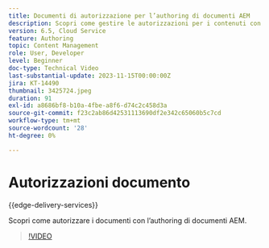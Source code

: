 ```yaml
---
title: Documenti di autorizzazione per l’authoring di documenti AEM
description: Scopri come gestire le autorizzazioni per i contenuti con l’authoring dei documenti AEM.
version: 6.5, Cloud Service
feature: Authoring
topic: Content Management
role: User, Developer
level: Beginner
doc-type: Technical Video
last-substantial-update: 2023-11-15T00:00:00Z
jira: KT-14490
thumbnail: 3425724.jpeg
duration: 91
exl-id: a8686bf8-b10a-4fbe-a8f6-d74c2c458d3a
source-git-commit: f23c2ab86d42531113690df2e342c65060b5c7cd
workflow-type: tm+mt
source-wordcount: '28'
ht-degree: 0%

---
```


# Autorizzazioni documento

{{edge-delivery-services}}

Scopri come autorizzare i documenti con l’authoring di documenti AEM.

>[!VIDEO](https://video.tv.adobe.com/v/3425724/?learn=on)
